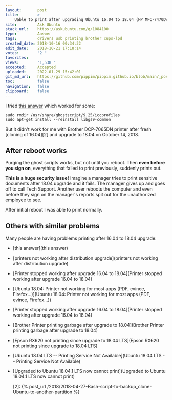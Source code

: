 ```yaml
---
layout:       post
title:        >
    Uable to print after upgrading Ubuntu 16.04 to 18.04 (HP MFC-7470DW)
site:         Ask Ubuntu
stack_url:    https://askubuntu.com/q/1084100
type:         Answer
tags:         drivers usb printing brother cups-lpd
created_date: 2018-10-16 00:34:32
edit_date:    2018-10-21 17:18:14
votes:        "2 "
favorites:    
views:        "1,538 "
accepted:     Accepted
uploaded:     2022-01-29 15:42:01
git_md_url:   https://github.com/pippim/pippim.github.io/blob/main/_posts/2018/2018-10-16-Uable-to-print-after-upgrading-Ubuntu-16.04-to-18.04-_HP-MFC-7470DW_.md
toc:          false
navigation:   false
clipboard:    false
---
```


I tried [this answer][1] which worked for some:

``` 
sudo rmdir /usr/share/ghostscript/9.25/iccprofiles
sudo apt-get install --reinstall libgs9-common 
```

But it didn't work for me with Brother DCP-7065DN printer after fresh [cloning of 16.04][2] and upgrade to 18.04 on October 14, 2018.

## After reboot works

Purging the ghost scripts works, but not until you reboot. Then **even before you sign on**, everything that failed to print previously, suddenly prints out.

**This is a huge security issue!** Imagine a manager tries to print sensitive documents after 18.04 upgrade and it fails. The manager gives up and goes off to call Tech Support. Another user reboots the computer and even before they sign on the manager's reports spit out for the unauthorized employee to see.

After initial reboot I was able to print normally.

## Others with similar problems

Many people are having problems printing after 16.04 to 18.04 upgrade:

- [this answer](this answer)
- [printers not working after distribution upgrade](printers not working after distribution upgrade)
- [Printer stopped working after upgrade 16.04 to 18.04](Printer stopped working after upgrade 16.04 to 18.04)
- [Ubuntu 18.04: Printer not working for most apps (PDF, evince, Firefox...)](Ubuntu 18.04: Printer not working for most apps (PDF, evince, Firefox...))
- [Printer stopped working after upgrade 16.04 to 18.04](Printer stopped working after upgrade 16.04 to 18.04)
- [Brother Printer printing garbage after upgrade to 18.04](Brother Printer printing garbage after upgrade to 18.04)
- [Epson RX620 not printing since upgrade to 18.04 LTS](Epson RX620 not printing since upgrade to 18.04 LTS)
- [Ubuntu 18.04 LTS -- Printing Service Not Available](Ubuntu 18.04 LTS -- Printing Service Not Available)
- [Upgraded to Ubuntu 18.04.1 LTS now cannot print](Upgraded to Ubuntu 18.04.1 LTS now cannot print)


  [1]: https://askubuntu.com/questions/1080720/printer-filter-failed/1080926#1080926
  [2]: {% post_url /2018/2018-04-27-Bash-script-to-backup_clone-Ubuntu-to-another-partition %}
